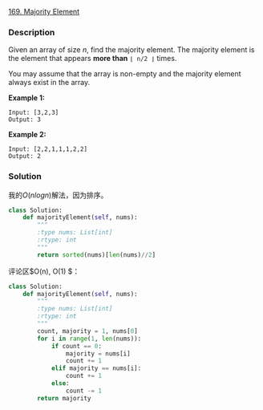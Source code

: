 [169. Majority Element](https://leetcode.com/problems/majority-element/)  

### Description

Given an array of size *n*, find the majority element. The majority element is the element that appears **more than** `⌊ n/2 ⌋` times.

You may assume that the array is non-empty and the majority element always exist in the array.

**Example 1:**

```
Input: [3,2,3]
Output: 3
```

**Example 2:**

```
Input: [2,2,1,1,1,2,2]
Output: 2
```



### Solution

我的$O(nlogn)$解法，因为排序。

```python
class Solution:
    def majorityElement(self, nums):
        """
        :type nums: List[int]
        :rtype: int
        """
        return sorted(nums)[len(nums)//2]
```

评论区$O(n), O(1) $：  

```python
class Solution:
    def majorityElement(self, nums):
        """
        :type nums: List[int]
        :rtype: int
        """
        count, majority = 1, nums[0]
        for i in range(1, len(nums)):
            if count == 0:
                majority = nums[i]
                count += 1
            elif majority == nums[i]:
                count += 1
            else:
                count -= 1
        return majority
```

